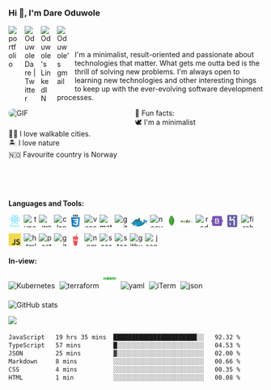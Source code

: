 ### Hi 👋, I'm Dare Oduwole

<div>
  <a href="https://dreywesson.netlify.app">
    <img align="left" alt="portfolio" width="22px" src="https://user-images.githubusercontent.com/50960013/127302754-ca427b8b-9c64-4cf3-b7a1-1a8ca6d10bc6.png" style="margin-right:10px; background-color: white;"/>
  </a>
  <a href="https://twitter.com/DreyWesson">
    <img align="left" alt="Oduwole Dare | Twitter" width="22px" src="https://raw.githubusercontent.com/peterthehan/peterthehan/master/assets/twitter.svg" style="margin-right:10px;"/>
  </a> 
  <a href="https://www.linkedin.com/in/dare-oduwole73176/">
    <img align="left" alt="Oduwole's LinkedIN" width="22px" src="https://raw.githubusercontent.com/peterthehan/peterthehan/master/assets/linkedin.svg" style="margin-right:10px"/>
  </a>
  <a href="mailto:dreywesson@gmail.com">
    <img align="left" alt="Oduwole's gmail" width="25px" src="https://upload.wikimedia.org/wikipedia/commons/thumb/7/7e/Gmail_icon_%282020%29.svg/512px-Gmail_icon_%282020%29.svg.png" style="margin-right:10px"/>
  </a>
</div>

<br />
<br />

<p>
  I'm a minimalist, result-oriented and passionate about technologies that matter. What gets me outta bed is the thrill of solving new problems. I'm always open to learning new technologies and other interesting things to keep up with the ever-evolving software development processes.
</p>

<div class="stacks">
  <img align="left"  alt="GIF" src="https://user-images.githubusercontent.com/50960013/127277181-3871659d-6d90-409e-b6a9-b8279a391430.gif" width="250" style='border-radius: 25px; margin-bottom: .5rem' height="auto" loop=infinite  />

<p style="margin-bottom: 3rem">
🎉 Fun facts: 
<br/>🕊 I'm a minimalist 
<br/>🚴🏽 I love walkable cities.
<br/>🏝 I love nature
<br/>🇳🇴 Favourite country is Norway
</p>
</div>

<div  >
<br/>

**Languages and Tools:**

  <div align="right"  style="display: flex; flex-wrap: wrap; min-width:300px;">
    <img src="https://raw.githubusercontent.com/devicons/devicon/master/icons/react/react-original-wordmark.svg" alt="react" width="25" height="25" style="padding-bottom:7px; margin-right:5px"/>
    <img src="https://iconape.com/wp-content/png_logo_vector/typescript.png" alt="typescript" width="25" height="25" style="padding-bottom:7px; margin-right:5px"/>
    <img src="https://cdn.iconscout.com/icon/free/png-512/webpack-1-1174980.png" alt="webpack" width="25" height="25" style="padding-bottom:7px; margin-right:5px"/>
    <img src="https://www.britefish.net/wp-content/uploads/2019/07/logo-c-1.png" alt="clang" width="25" height="25" style="padding-bottom:7px; margin-right:5px"/>
    <img src="https://raw.githubusercontent.com/devicons/devicon/master/icons/css3/css3-original-wordmark.svg" alt="css3" width="25" height="25" style="padding-bottom:7px; margin-right:5px"/>
    <img src="https://upload.wikimedia.org/wikipedia/commons/thumb/9/9a/Visual_Studio_Code_1.35_icon.svg/1024px-Visual_Studio_Code_1.35_icon.svg.png" alt="vscode" width="25" height="25" style="padding-bottom:7px; margin-right:5px"/>
    <img src="https://material-ui.com/static/logo.png" alt="material-ui" width="25" height="25" style="padding-bottom:7px; margin-right:5px"/>
    <img src="https://avatars.githubusercontent.com/u/44036562?s=400&v=4" alt="git actions" width="25" height="25" style="padding-bottom:7px; margin-right:5px"/>
    <img src="https://raw.githubusercontent.com/devicons/devicon/master/icons/docker/docker-original.svg" alt="Docker" width="35" height="30" style="padding-bottom:7px; margin-right:5px"/>
    <img src="https://upload.wikimedia.org/wikipedia/commons/thumb/3/3a/Neovim-mark.svg/1200px-Neovim-mark.svg.png" alt="neovim" width="25" height="25" style="padding-bottom:7px; margin-right:5px"/>
    <img src="https://raw.githubusercontent.com/devicons/devicon/master/icons/mongodb/mongodb-original.svg" alt="mongodb" width="25" height="25" style="padding-bottom:7px; margin-right:5px"/>
    <img src="https://raw.githubusercontent.com/devicons/devicon/master/icons/nodejs/nodejs-original-wordmark.svg" alt="nodejs" width="25" height="25" style="padding-bottom:7px; margin-right:5px"/>
    <img src="https://img.icons8.com/color/240/000000/redux.png" alt="redux" width="25" height="25" style="padding-bottom:7px; margin-right:5px"/>
    <img src="https://raw.githubusercontent.com/devicons/devicon/master/icons/bootstrap/bootstrap-plain.svg" alt="bootstrap" width="25" height="25" style="padding-bottom:7px; margin-right:5px"/>
    <img src="https://raw.githubusercontent.com/devicons/devicon/master/icons/heroku/heroku-plain.svg" alt="heroku" width="25" height="25" style="padding-bottom:7px; margin-right:5px"/>
    <img src="https://img.icons8.com/color/240/000000/firebase.png" alt="firebase" width="25" height="25" style="padding-bottom:7px; margin-right:5px"/>
    <img src="https://raw.githubusercontent.com/devicons/devicon/master/icons/javascript/javascript-original.svg" alt="javascript" width="25" height="25" style="padding-bottom:7px; margin-right:5px"/>
    <img src="https://cdn.iconscout.com/icon/free/png-256/html5-40-1175193.png" alt="html" width="25" height="25" style="padding-bottom:7px; margin-right:5px"/>
    <img src="https://iconape.com/wp-content/png_logo_vector/postman.png" alt="postman" width="25" height="25" style="padding-bottom:7px; margin-right:5px"/>
    <img src="https://img.icons8.com/color/240/000000/git.png" alt="git" width="25" height="25" style="padding-bottom:7px; margin-right:5px"/>
    <img src="https://raw.githubusercontent.com/devicons/devicon/master/icons/gulp/gulp-plain.svg" alt="gulp" width="25" height="25" style="padding-bottom:7px; margin-right:5px"/>
    <img src="https://www.tomsquest.com/img/posts/2018-10-02-better-npm-ing/npm_logo.png" alt="npm" width="25" height="25" style="padding-bottom:7px; margin-right:5px"/>
    <img src="https://img.icons8.com/color/240/000000/sass.png" alt="sass" width="25" height="25" style="padding-bottom:7px; margin-right:5px"/>
    <img src="https://upload.wikimedia.org/wikipedia/commons/thumb/e/ef/Stack_Overflow_icon.svg/768px-Stack_Overflow_icon.svg.png" alt="stackoverflow" width="25" height="25" style="padding-bottom:7px; margin-right:5px"/>
    <img src="https://img.icons8.com/ios-glyphs/240/000000/github.png" alt="github" width="25" height="25" style="padding-bottom:7px; margin-right:5px"/>
    <img src="https://cdn.worldvectorlogo.com/logos/json.svg" alt="json" width="25" height="25" style="padding-bottom:7px; margin-right:5px"/>
  </div>
  <div>

**In-view:**

  <div  align='left'>
    <img src="https://www.vectorlogo.zone/logos/kubernetes/kubernetes-icon.svg" alt="Kubernetes" width="25" height="25" style="padding-bottom:7px; margin-right:5px"/>
    <img src="https://i.pinimg.com/originals/28/ec/74/28ec7440a57536eebad2931517aa1cce.png" alt="terraform" width="25" height="25" style="padding-bottom:7px; margin-right:5px"/>
    <img src="https://raw.githubusercontent.com/devicons/devicon/master/icons/nginx/nginx-original.svg" alt="nginx" width="25" height="25" style="padding-bottom:7px; margin-right:5px"/>
    <img src="http://svgur.com/i/3m.svg" alt="yaml" width="25" height="25" style="padding-bottom:7px; margin-right:5px"/>
    <img src="https://upload.wikimedia.org/wikipedia/commons/6/6f/Octicons-terminal.svg" alt="iTerm" width="25" height="25" style="padding-bottom:7px; margin-right:5px"/>
    <img src="https://pngimg.com/uploads/linux/linux_PNG1.png" alt="json" width="25" height="25" style="padding-bottom:7px; margin-right:5px"/>
    <!-- Graphql, nextjs, styled-component -->
  </div>
  </div>

</div>
</div>
<div class='metrics'>
<div style="margin-right: 15px margin-bottom: 3rem">

![GitHub stats](https://github-readme-stats.vercel.app/api?username=dreywesson&show_icons=true&theme=dark)

</div>
  
<div style="margin-right: 15px margin-bottom: 3rem">
  
  ![](https://leetcard.jacoblin.cool/dreywesson?ext=activity)
  
</div>
<!--START_SECTION:waka-->

```text
JavaScript   19 hrs 35 mins  ███████████████████████░░   92.32 %
TypeScript   57 mins         █░░░░░░░░░░░░░░░░░░░░░░░░   04.53 %
JSON         25 mins         ▓░░░░░░░░░░░░░░░░░░░░░░░░   02.00 %
Markdown     8 mins          ░░░░░░░░░░░░░░░░░░░░░░░░░   00.66 %
CSS          4 mins          ░░░░░░░░░░░░░░░░░░░░░░░░░   00.35 %
HTML         1 min           ░░░░░░░░░░░░░░░░░░░░░░░░░   00.08 %
```

<!--END_SECTION:waka-->

</div>

<!-- <style>
  .metrics{
    margin-top: 1rem;
    display: flex;
  }

.stacks {
display: flex;
flex-direction: row;
align-items: center
}
.image {
object-fit: contain;
border-radius: 20%;
margin-right:15px;
width: 250;
height: 230;
}
@media (max-width: 650px) {
.metrics{
flex-direction: column
}
.stacks {
display: flex;
flex-direction: column
}
}
@media (max-width: 650px) {
.metrics{
flex-direction: column
}
.image {
width: 80%;
margin:0 auto;
}
}
</style> -->
